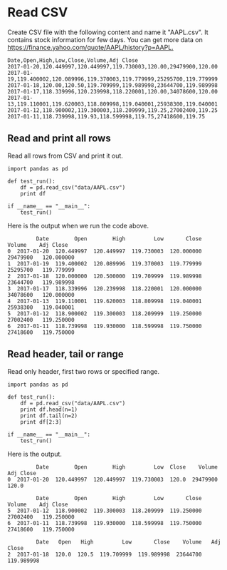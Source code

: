 # Read CSV

Create CSV file with the following content and name it "AAPL.csv". It contains stock information for few days. You can get more data on [https://finance.yahoo.com/quote/AAPL/history?p=AAPL. ](https://finance.yahoo.com/quote/AAPL/history?p=AAPL)

```
Date,Open,High,Low,Close,Volume,Adj Close
2017-01-20,120.449997,120.449997,119.730003,120.00,29479900,120.00
2017-01-19,119.400002,120.089996,119.370003,119.779999,25295700,119.779999
2017-01-18,120.00,120.50,119.709999,119.989998,23644700,119.989998
2017-01-17,118.339996,120.239998,118.220001,120.00,34078600,120.00
2017-01-13,119.110001,119.620003,118.809998,119.040001,25938300,119.040001
2017-01-12,118.900002,119.300003,118.209999,119.25,27002400,119.25
2017-01-11,118.739998,119.93,118.599998,119.75,27418600,119.75
```

## Read and print all rows

Read all rows from CSV and print it out.

```
import pandas as pd

def test_run():
    df = pd.read_csv("data/AAPL.csv")
    print df

if __name__ == "__main__":
    test_run()
```

Here is the output when we run the code above. 

```
         Date        Open        High         Low       Close    Volume    Adj Close  
0  2017-01-20  120.449997  120.449997  119.730003  120.000000  29479900   120.000000  
1  2017-01-19  119.400002  120.089996  119.370003  119.779999  25295700   119.779999
2  2017-01-18  120.000000  120.500000  119.709999  119.989998  23644700   119.989998 
3  2017-01-17  118.339996  120.239998  118.220001  120.000000  34078600   120.000000
4  2017-01-13  119.110001  119.620003  118.809998  119.040001  25938300   119.040001
5  2017-01-12  118.900002  119.300003  118.209999  119.250000  27002400   119.250000
6  2017-01-11  118.739998  119.930000  118.599998  119.750000  27418600   119.750000 
```

## Read header, tail or range

Read only header, first two rows or specified range.

```
import pandas as pd

def test_run():
    df = pd.read_csv("data/AAPL.csv")
    print df.head(n=1)
    print df.tail(n=2)
    print df[2:3]

if __name__ == "__main__":
    test_run()
```

Here is the output. 

```
         Date        Open        High         Low  Close    Volume  Adj Close
0  2017-01-20  120.449997  120.449997  119.730003  120.0  29479900      120.0

         Date        Open        High         Low       Close    Volume    Adj Close
5  2017-01-12  118.900002  119.300003  118.209999  119.250000  27002400   119.250000
6  2017-01-11  118.739998  119.930000  118.599998  119.750000  27418600   119.750000 

         Date   Open   High         Low       Close    Volume   Adj Close
2  2017-01-18  120.0  120.5  119.709999  119.989998  23644700  119.989998
```




